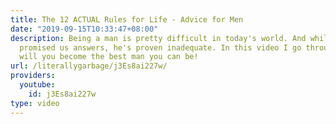 ```yaml
---
title: The 12 ACTUAL Rules for Life - Advice for Men
date: "2019-09-15T10:33:47+08:00"
description: Being a man is pretty difficult in today's world. And while Jordan Peterson
  promised us answers, he's proven inadequate. In this video I go through advice that
  will you become the best man you can be!
url: /literallygarbage/j3Es8ai227w/
providers:
  youtube:
    id: j3Es8ai227w
type: video
---
```

